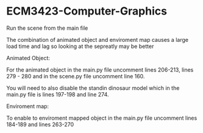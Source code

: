 # ECM3423-Computer-Graphics

Run the scene from the main file 

The combination of animated object and enviroment map causes a large load time and lag so looking at the sepreatly may be better

Animated Object:

For the animated object in the main.py file uncomment lines 206-213, lines 279 - 280 and in the scene.py file uncomment line 160.

You will need to also disable the standin dinosaur model which in the main.py file is lines 197-198 and line 274.

Enviroment map:

To enable to enviroment mapped object in the main.py file uncomment lines 184-189 and lines 263-270
